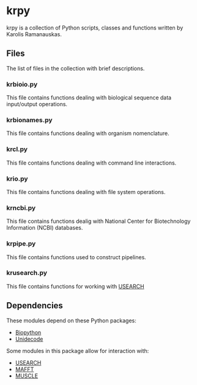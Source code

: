 # krpy

krpy is a collection of Python scripts, classes and functions written by Karolis Ramanauskas.

## Files

The list of files in the collection with brief descriptions.

### krbioio.py

This file contains functions dealing with biological sequence data input/output operations.

### krbionames.py

This file contains functions dealing with organism nomenclature.

### krcl.py

This file contains functions dealing with command line interactions.

### krio.py

This file contains functions dealing with file system operations.

### krncbi.py

This file contains functions dealig with National Center for Biotechnology Information (NCBI) databases.

### krpipe.py

This file contains functions used to construct pipelines.

### krusearch.py

This file contains functions for working with [USEARCH](http://drive5.com/usearch)

## Dependencies

These modules depend on these Python packages:

* [Biopython](http://biopython.org)
* [Unidecode](http://pypi.python.org/pypi/Unidecode)

Some modules in this package allow for interaction with:

* [USEARCH](http://drive5.com/usearch)
* [MAFFT](http://mafft.cbrc.jp/alignment/software)
* [MUSCLE](http://www.drive5.com/muscle)
